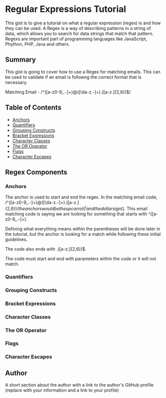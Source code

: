 # Regular Expressions Tutorial

This gist is to give a tutorial on what a regular expression (regex) is and how they can be used. A Regex is a way of describing patterns in a string of data, which allows you to search for data strings that match that pattern. Regexs are important part of programming languages like JavaScript, Phython, PHP, Java and others.

## Summary

This gist is going to cover how to use a Regex for matching emails. This can be used to validate if an email is followng the correct format that is necessary. 

Matching Email - /^([a-z0-9_\.-]+)@([\da-z\.-]+)\.([a-z\.]{2,6})$/

## Table of Contents

- [Anchors](#anchors)
- [Quantifiers](#quantifiers)
- [Grouping Constructs](#grouping-constructs)
- [Bracket Expressions](#bracket-expressions)
- [Character Classes](#character-classes)
- [The OR Operator](#the-or-operator)
- [Flags](#flags)
- [Character Escapes](#character-escapes)

## Regex Components

### Anchors

The anchor is used to start and end the regex. In the matching email code, /^([a-z0-9_\.-]+)@([\da-z\.-]+)\.([a-z\.]{2,6})$/ the anchors would be the up carrot (^) and the  dollar sign ($). This email matching code is saying we are looking for something that starts with ^([a-z0-9_\.-]+).

Defining what everything means within the parentheses will be done later in the tutorial, but the anchor is looking for a match while following these initial guidelines. 

The code also ends with .([a-z\.]{2,6})$.

The code must start and end with parameters within the code or it will not match.

### Quantifiers



### Grouping Constructs

### Bracket Expressions

### Character Classes

### The OR Operator

### Flags

### Character Escapes

## Author

A short section about the author with a link to the author's GitHub profile (replace with your information and a link to your profile)
